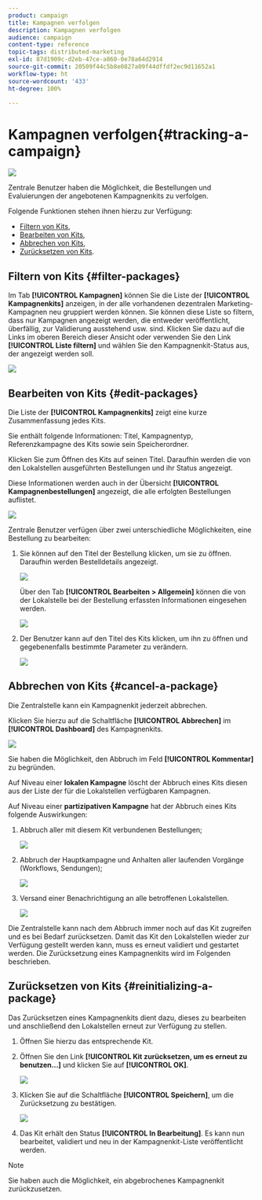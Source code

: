 ```yaml
---
product: campaign
title: Kampagnen verfolgen
description: Kampagnen verfolgen
audience: campaign
content-type: reference
topic-tags: distributed-marketing
exl-id: 87d1909c-d2eb-47ce-a860-0e78a64d2914
source-git-commit: 20509f44c5b8e0827a09f44dffdf2ec9d11652a1
workflow-type: ht
source-wordcount: '433'
ht-degree: 100%

---
```


# Kampagnen verfolgen{#tracking-a-campaign}

![](../../assets/v7-only.svg)

Zentrale Benutzer haben die Möglichkeit, die Bestellungen und Evaluierungen der angebotenen Kampagnenkits zu verfolgen.

Folgende Funktionen stehen ihnen hierzu zur Verfügung:

* [Filtern von Kits](#filter-packages),
* [Bearbeiten von Kits](#edit-packages),
* [Abbrechen von Kits](#cancel-a-package),
* [Zurücksetzen von Kits](#reinitializing-a-package).

## Filtern von Kits {#filter-packages}

Im Tab **[!UICONTROL Kampagnen]** können Sie die Liste der **[!UICONTROL Kampagnenkits]** anzeigen, in der alle vorhandenen dezentralen Marketing-Kampagnen neu gruppiert werden können. Sie können diese Liste so filtern, dass nur Kampagnen angezeigt werden, die entweder veröffentlicht, überfällig, zur Validierung ausstehend usw. sind. Klicken Sie dazu auf die Links im oberen Bereich dieser Ansicht oder verwenden Sie den Link **[!UICONTROL Liste filtern]** und wählen Sie den Kampagnenkit-Status aus, der angezeigt werden soll.

![](assets/mkg_dist_catalog_filter.png)

## Bearbeiten von Kits {#edit-packages}

Die Liste der **[!UICONTROL Kampagnenkits]** zeigt eine kurze Zusammenfassung jedes Kits.

Sie enthält folgende Informationen: Titel, Kampagnentyp, Referenzkampagne des Kits sowie sein Speicherordner.

Klicken Sie zum Öffnen des Kits auf seinen Titel. Daraufhin werden die von den Lokalstellen ausgeführten Bestellungen und ihr Status angezeigt.

Diese Informationen werden auch in der Übersicht **[!UICONTROL Kampagnenbestellungen]** angezeigt, die alle erfolgten Bestellungen auflistet.

![](assets/mkg_dist_catalog_op_command_details.png)

Zentrale Benutzer verfügen über zwei unterschiedliche Möglichkeiten, eine Bestellung zu bearbeiten:

1. Sie können auf den Titel der Bestellung klicken, um sie zu öffnen. Daraufhin werden Bestelldetails angezeigt.

   ![](assets/mkg_dist_catalog_op_command_edit1.png)

   Über den Tab **[!UICONTROL Bearbeiten > Allgemein]** können die von der Lokalstelle bei der Bestellung erfassten Informationen eingesehen werden.

   ![](assets/mkg_dist_catalog_op_command_edit1a.png)

1. Der Benutzer kann auf den Titel des Kits klicken, um ihn zu öffnen und gegebenenfalls bestimmte Parameter zu verändern.

   ![](assets/mkg_dist_catalog_op_command_edit2.png)

## Abbrechen von Kits {#cancel-a-package}

Die Zentralstelle kann ein Kampagnenkit jederzeit abbrechen.

Klicken Sie hierzu auf die Schaltfläche **[!UICONTROL Abbrechen]** im **[!UICONTROL Dashboard]** des Kampagnenkits.

![](assets/mkg_dist_cancel_op_from_dashboard.png)

Sie haben die Möglichkeit, den Abbruch im Feld **[!UICONTROL Kommentar]** zu begründen.

Auf Niveau einer **lokalen Kampagne** löscht der Abbruch eines Kits diesen aus der Liste der für die Lokalstellen verfügbaren Kampagnen.

Auf Niveau einer **partizipativen Kampagne** hat der Abbruch eines Kits folgende Auswirkungen:

1. Abbruch aller mit diesem Kit verbundenen Bestellungen;

   ![](assets/mkg_dist_mutual_op_cancelled.png)

1. Abbruch der Hauptkampagne und Anhalten aller laufenden Vorgänge (Workflows, Sendungen);

   ![](assets/mkg_dist_mutual_op_cancelled1.png)

1. Versand einer Benachrichtigung an alle betroffenen Lokalstellen.

   ![](assets/mkg_dist_mutual_op_cancelled2.png)

Die Zentralstelle kann nach dem Abbruch immer noch auf das Kit zugreifen und es bei Bedarf zurücksetzen. Damit das Kit den Lokalstellen wieder zur Verfügung gestellt werden kann, muss es erneut validiert und gestartet werden. Die Zurücksetzung eines Kampagnenkits wird im Folgenden beschrieben.

## Zurücksetzen von Kits {#reinitializing-a-package}

Das Zurücksetzen eines Kampagnenkits dient dazu, dieses zu bearbeiten und anschließend den Lokalstellen erneut zur Verfügung zu stellen.

1. Öffnen Sie hierzu das entsprechende Kit.
1. Öffnen Sie den Link **[!UICONTROL Kit zurücksetzen, um es erneut zu benutzen...]** und klicken Sie auf **[!UICONTROL OK]**.

   ![](assets/mkg_dist_mutual_op_reinit.png)

1. Klicken Sie auf die Schaltfläche **[!UICONTROL Speichern]**, um die Zurücksetzung zu bestätigen.

   ![](assets/mkg_dist_mutual_op_reinit2.png)

1. Das Kit erhält den Status **[!UICONTROL In Bearbeitung]**. Es kann nun bearbeitet, validiert und neu in der Kampagnenkit-Liste veröffentlicht werden.

>[!NOTE]
>
>Sie haben auch die Möglichkeit, ein abgebrochenes Kampagnenkit zurückzusetzen.
